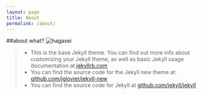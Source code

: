 ```yaml
---
layout: page
title: About
permalink: /about/
---
```

##about what?
![hagasei](http://animeflow.net/files/K_folder2/se_nichijou%20,%20nichijou%20,%20sakamoto_nichijou.jpg)

>* This is the base Jekyll theme. You can find out more info about customizing your Jekyll theme, as well as basic Jekyll usage documentation at [jekyllrb.com](http://jekyllrb.com/)
>* You can find the source code for the Jekyll new theme at: [github.com/jglovier/jekyll-new](https://github.com/jglovier/jekyll-new)
>* You can find the source code for Jekyll at [github.com/jekyll/jekyll](https://github.com/jekyll/jekyll)
